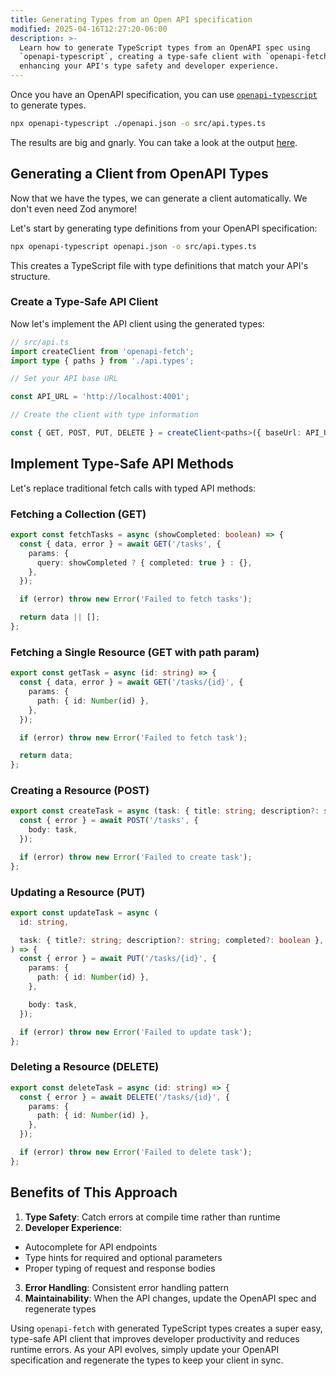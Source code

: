 ```yaml
---
title: Generating Types from an Open API specification
modified: 2025-04-16T12:27:20-06:00
description: >-
  Learn how to generate TypeScript types from an OpenAPI spec using
  `openapi-typescript`, creating a type-safe client with `openapi-fetch`,
  enhancing your API's type safety and developer experience.
---
```


Once you have an OpenAPI specification, you can use [`openapi-typescript`](https://npm.im/openapi-typescript) to generate types.

```sh
npx openapi-typescript ./openapi.json -o src/api.types.ts
```

The results are big and gnarly. You can take a look at the output [here](https://gist.github.com/stevekinney/a43731e45e8822bc0b7b7d814938ab27).

## Generating a Client from OpenAPI Types

Now that we have the types, we can generate a client automatically. We don't even need Zod anymore!

Let's start by generating type definitions from your OpenAPI specification:

```bash
npx openapi-typescript openapi.json -o src/api.types.ts
```

This creates a TypeScript file with type definitions that match your API's structure.

### Create a Type-Safe API Client

Now let's implement the API client using the generated types:

```typescript
// src/api.ts
import createClient from 'openapi-fetch';
import type { paths } from './api.types';

// Set your API base URL

const API_URL = 'http://localhost:4001';

// Create the client with type information

const { GET, POST, PUT, DELETE } = createClient<paths>({ baseUrl: API_URL });
```

## Implement Type-Safe API Methods

Let's replace traditional fetch calls with typed API methods:

### Fetching a Collection (GET)

```typescript
export const fetchTasks = async (showCompleted: boolean) => {
  const { data, error } = await GET('/tasks', {
    params: {
      query: showCompleted ? { completed: true } : {},
    },
  });

  if (error) throw new Error('Failed to fetch tasks');

  return data || [];
};
```

### Fetching a Single Resource (GET with path param)

```typescript
export const getTask = async (id: string) => {
  const { data, error } = await GET('/tasks/{id}', {
    params: {
      path: { id: Number(id) },
    },
  });

  if (error) throw new Error('Failed to fetch task');

  return data;
};
```

### Creating a Resource (POST)

```typescript
export const createTask = async (task: { title: string; description?: string }) => {
  const { error } = await POST('/tasks', {
    body: task,
  });

  if (error) throw new Error('Failed to create task');
};
```

### Updating a Resource (PUT)

```typescript
export const updateTask = async (
  id: string,

  task: { title?: string; description?: string; completed?: boolean },
) => {
  const { error } = await PUT('/tasks/{id}', {
    params: {
      path: { id: Number(id) },
    },

    body: task,
  });

  if (error) throw new Error('Failed to update task');
};
```

### Deleting a Resource (DELETE)

```typescript
export const deleteTask = async (id: string) => {
  const { error } = await DELETE('/tasks/{id}', {
    params: {
      path: { id: Number(id) },
    },
  });

  if (error) throw new Error('Failed to delete task');
};
```

## Benefits of This Approach

1. **Type Safety**: Catch errors at compile time rather than runtime
2. **Developer Experience**:

- Autocomplete for API endpoints
- Type hints for required and optional parameters
- Proper typing of request and response bodies

3. **Error Handling**: Consistent error handling pattern
4. **Maintainability**: When the API changes, update the OpenAPI spec and regenerate types

Using `openapi-fetch` with generated TypeScript types creates a super easy, type-safe API client that improves developer productivity and reduces runtime errors. As your API evolves, simply update your OpenAPI specification and regenerate the types to keep your client in sync.
